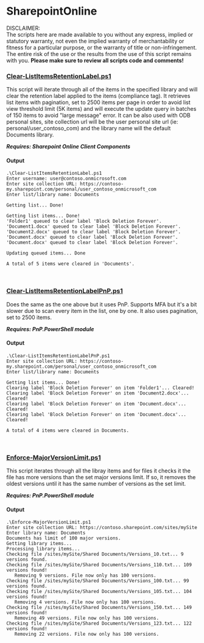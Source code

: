 # SharepointOnline

DISCLAIMER:  
The scripts here are made available to you without any express, implied or statutory warranty, not even the implied warranty of merchantability or fitness for a particular purpose, or the warranty of title or non-infringement. The entire risk of the use or the results from the use of this script remains with you. **Please make sure to review all scripts code and comments!**

### [Clear-ListItemsRetentionLabel.ps1](Clear-ListItemsRetentionLabel.ps1)

This script will iterate through all of the items in the specified library and will clear the retention label applied to the items (compliance tag). It retrieves list items with pagination, set to 2500 items per page in order to avoid list view threshold limit (5K items) and will execute the update query in batches of 150 items to avoid "large message" error.
It can be also used with ODB personal sites, site collection url will be the user personal site url (ie: personal/user_contoso_com) and the library name will the default Documents library.

***Requires: Sharepoint Online Client Components***

#### Output
```
.\Clear-ListItemsRetentionLabel.ps1
Enter username: user@contoso.onmicrosoft.com
Enter site collection URL: https://contoso-my.sharepoint.com/personal/user_contoso_onmicrosoft_com
Enter list/library name: Documents

Getting list... Done!

Getting list items... Done!
'Folder1' queued to clear label 'Block Deletion Forever'.
'Document1.docx' queued to clear label 'Block Deletion Forever'.
'Document2.docx' queued to clear label 'Block Deletion Forever'.
'Document.docx' queued to clear label 'Block Deletion Forever'.
'Document.docx' queued to clear label 'Block Deletion Forever'.

Updating queued items... Done

A total of 5 items were cleared in 'Documents'.
```
<br />

### [Clear-ListItemsRetentionLabelPnP.ps1](Clear-ListItemsRetentionLabelPnP.ps1)

Does the same as the one above but it uses PnP. Supports MFA but it's a bit slower due to scan every item in the list, one by one. It also uses pagination, set to 2500 items.

***Requires: PnP.PowerShell module***

#### Output
```
.\Clear-ListItemsRetentionLabelPnP.ps1
Enter site collection URL: https://contoso-my.sharepoint.com/personal/user_contoso_onmicrosoft_com
Enter list/library name: Documents

Getting list items... Done!
Clearing label 'Block Deletion Forever' on item 'Folder1'... Cleared!
Clearing label 'Block Deletion Forever' on item 'Document2.docx'... Cleared!
Clearing label 'Block Deletion Forever' on item 'Document.docx'... Cleared!
Clearing label 'Block Deletion Forever' on item 'Document.docx'... Cleared!

A total of 4 items were cleared in Documents.
```
<br />

### [Enforce-MajorVersionLimit.ps1](Enforce-MajorVersionLimit.ps1)

This script iterates through all the libray items and for files it checks it the file has more versions than the set major versions limit.
If so, it removes the oldest versions until it has the same number of versions as the set limit.

***Requires: PnP.PowerShell module***

#### Output
```
.\Enforce-MajorVersionLimit.ps1
Enter site collection URL: https://contoso.sharepoint.com/sites/mySite
Enter library name: Documents
Documents has limit of 100 major versions.
Getting library items...
Processing library items...
Checking file /sites/mySite/Shared Documents/Versions_10.txt... 9 versions found.
Checking file /sites/mySite/Shared Documents/Versions_110.txt... 109 versions found!
   Removing 9 versions. File now only has 100 versions.
Checking file /sites/mySite/Shared Documents/Versions_100.txt... 99 versions found.
Checking file /sites/mySite/Shared Documents/Versions_105.txt... 104 versions found!
   Removing 4 versions. File now only has 100 versions.
Checking file /sites/mySite/Shared Documents/Versions_150.txt... 149 versions found!
   Removing 49 versions. File now only has 100 versions.
Checking file /sites/mySite/Shared Documents/Versions_123.txt... 122 versions found!
   Removing 22 versions. File now only has 100 versions.
```
